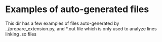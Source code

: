 # Examples of auto-generated files


This dir has a few examples of files auto-generated by ../prepare_extension.py, and *.out file which is only used to analyze lines linking .so files
